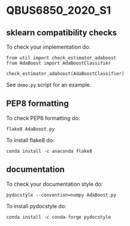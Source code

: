 # QBUS6850_2020_S1

## sklearn compatibility checks

To check your implementation do:

    from util import check_estimator_adaboost
    from AdaBoost import AdaBoostClassifier

    check_estimator_adaboost(AdaBoostClassifier)

See  `demo.py` script for an example.

## PEP8 formatting

To check PEP8 formatting do:

    flake8 AdaBoost.py
    
To install flake8 do:

    conda install -c anaconda flake8

## documentation

To check your documentation style do:

    pydocstyle --convention=numpy AdaBoost.py

To install pydocstyle do:

    conda install -c conda-forge pydocstyle


